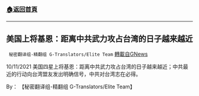 ###  [:house:返回首頁](https://github.com/ourhimalayas/txt)
---


## 美国上将基恩：距离中共武力攻占台湾的日子越来越近
` 秘密翻译组-精翻组 G-Translators/Elite Team` [轉載自GNews](https://gnews.org/zh-hans/1593360/)

10/11/2021 美国四星上将基恩：距离中共武力攻占台湾的日子越来越近；中共最近的行动向台湾盟友发出明确信号，中共对台湾志在必得。

By： 【秘密翻译组-精翻组 G-Translators/Elite Team】

